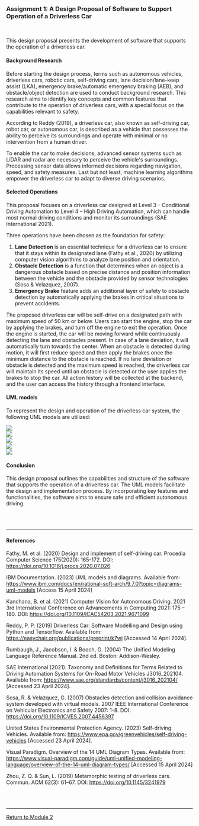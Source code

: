 ### Assignment 1: A Design Proposal of Software to Support Operation of a Driverless Car

<br>

This design proposal presents the development of software that supports the operation of a driverless car.

#### Background Research
Before starting the design process, terms such as autonomous vehicles, driverless cars, robotic cars, self-driving cars, lane decision/lane-keep assist (LKA), emergency brake/automatic emergency braking (AEB), and obstacle/object detection are used to conduct background research. This research aims to identify key concepts and common features that contribute to the operation of driverless cars, with a special focus on the capabilities relevant to safety.

According to Reddy (2019), a driverless car, also known as self-driving car, robot car, or autonomous car, is described as a vehicle that possesses the ability to perceive its surroundings and operate with minimal or no intervention from a human driver.

To enable the car to make decisions, advanced sensor systems such as LiDAR and radar are necessary to perceive the vehicle's surroundings. Processing sensor data allows informed decisions regarding navigation, speed, and safety measures. Last but not least, machine learning algorithms empower the driverless car to adapt to diverse driving scenarios.

#### Selected Operations
This proposal focuses on a driverless car designed at Level 3 – Conditional Driving Automation to Level 4 – High Driving Automation, which can handle most normal driving conditions and monitor its surroundings (SAE International 2021).

Three operations have been chosen as the foundation for safety:
1.	**Lane Detection** is an essential technique for a driverless car to ensure that it stays within its designated lane (Fathy et al., 2020) by utilizing computer vision algorithms to analyze lane position and orientation.
2.	**Obstacle Detection** is a function that determines when an object is a dangerous obstacle based on precise distance and position information between the vehicle and the obstacle provided by sensor technologies (Sosa & Velazquez, 2007). 
3.	**Emergency Brake** feature adds an additional layer of safety to obstacle detection by automatically applying the brakes in critical situations to prevent accidents.

The proposed driverless car will be self-drive on a designated path with maximum speed of 50 km or below. Users can start the engine, stop the car by applying the brakes, and turn off the engine to exit the operation. Once the engine is started, the car will be moving forward while continuously detecting the lane and obstacles present. In case of a lane deviation, it will automatically turn towards the center.  When an obstacle is detected during motion, it will first reduce speed and then apply the brakes once the minimum distance to the obstacle is reached.  If no lane deviation or obstacle is detected and the maximum speed is reached, the driverless car will maintain its speed until an obstacle is detected or the user applies the brakes to stop the car. All action history will be collected at the backend, and the user can access the history through a frontend interface.

#### UML models
To represent the design and operation of the driverless car system, the following UML models are utilized:

<img src="OOP_Assignment1_UseCase.jpg?raw=true"> 
<br>
<img src="OOP_Assignment1_Class.jpg?raw=true">
<br>
<img src="OOP_Assignment1_Activity.jpg?raw=true">
<br>
<img src="OOP_Assignment1_Sequence.jpg?raw=true">
<br>
<img src="OOP_Assignment1_StateMach.jpg?raw=true">
<br>

#### Conclusion
This design proposal outlines the capabilities and structure of the software that supports the operation of a driverless car. The UML models facilitate the design and implementation process. By incorporating key features and functionalities, the software aims to ensure safe and efficient autonomous driving.

<br><br>

---

#### References
Fathy, M. et al. (2020) Design and implement of self-driving car.  Procedia Computer Science 175(2020): 165-172. DOI: https://doi.org/10.1016/j.procs.2020.07.026

IBM Documentation. (2023) UML models and diagrams. Available from: https://www.ibm.com/docs/en/rational-soft-arch/9.7.0?topic=diagrams-uml-models [Access 15 April 2024]

Kanchana, B. et al. (2021) Computer Vision for Autonomous Driving.  2021 3rd International Conference on Advancements in Computing 2021: 175 – 180. DOI: https://doi.org/10.1109/ICAC54203.2021.9671099

Reddy, P. P. (2019) Driverless Car: Software Modelling and Design using Python and Tensorflow.  Available from: https://easychair.org/publications/preprint/k7wj [Accessed 14 April 2024].

Rumbaugh, J., Jacobson, I. & Booch, G. (2004) The Unified Modeling Language Reference Manual. 2nd ed. Boston: Addison-Wesley.

SAE International (2021).  Taxonomy and Definitions for Terms Related to Driving Automation Systems for On-Road Motor Vehicles J3016_202104.  Available from: https://www.sae.org/standards/content/j3016_202104/ [Accessed 23 April 2024].

Sosa, R. & Velazquez, G. (2007) Obstacles detection and collision avoidance system developed with virtual models. 2007 IEEE International Conference on Vehicular Electronics and Safety 2007: 1-8.  DOI: https://doi.org/10.1109/ICVES.2007.4456397

United States Environmental Protection Agency. (2023) Self-driving Vehicles.  Available from: https://www.epa.gov/greenvehicles/self-driving-vehicles [Accessed 23 April 2024].

Visual Paradigm. Overview of the 14 UML Diagram Types. Available from: https://www.visual-paradigm.com/guide/uml-unified-modeling-language/overview-of-the-14-uml-diagram-types/ [Accessed 15 April 2024]

Zhou, Z. Q. & Sun, L. (2019) Metamorphic testing of driverless cars. Commun. ACM 62(3): 61–67. DOI: https://doi.org/10.1145/3241979

<br><br>

---

[Return to Module 2](OOP.md)
